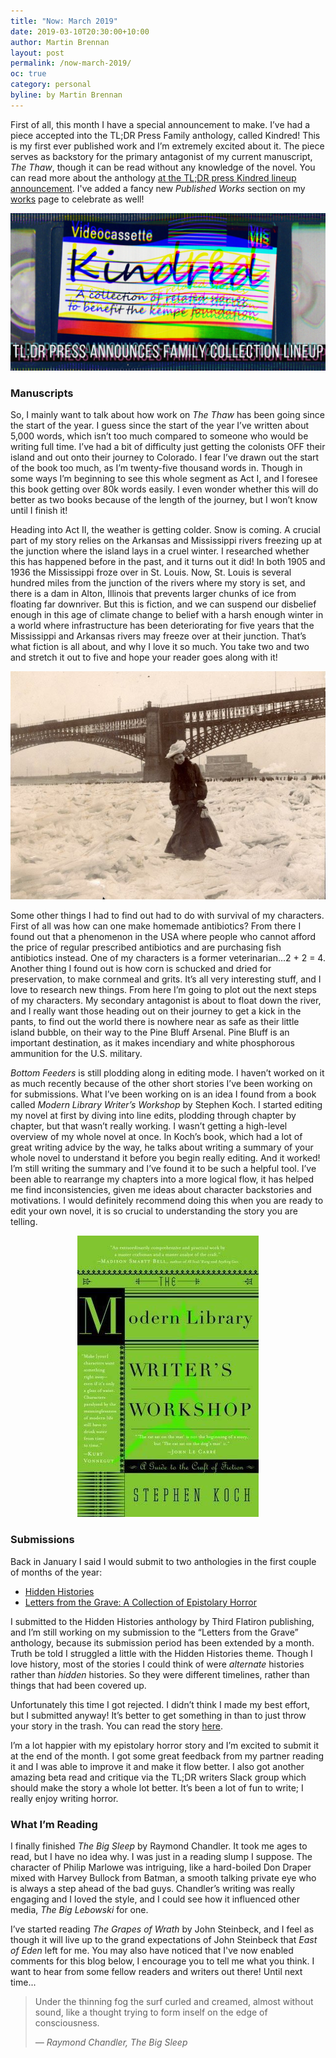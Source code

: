 ```yaml
---
title: "Now: March 2019"
date: 2019-03-10T20:30:00+10:00
author: Martin Brennan
layout: post
permalink: /now-march-2019/
oc: true
category: personal
byline: by Martin Brennan
---
```



First of all, this month I have a special announcement to make. I’ve had a piece accepted into the TL;DR Press Family anthology, called Kindred! This is my first ever published work and I’m extremely excited about it. The piece serves as backstory for the primary antagonist of my current manuscript, _The Thaw_, though it can be read without any knowledge of the novel. You can read more about the anthology [at the TL;DR press Kindred lineup announcement](http://tldrpress.org/index.php/2019/02/27/tldr-press-presents-family-themed-lineup-for-kindred/). I've added a fancy new _Published Works_ section on my [works](/works) page to celebrate as well!

![TL;DR Kindred Anthology](/images/kindred.png)

<!--more-->

### Manuscripts

So, I mainly want to talk about how work on _The Thaw_ has been going since the start of the year. I guess since the start of the year I’ve written about 5,000 words, which isn’t too much compared to someone who would be writing full time. I’ve had a bit of difficulty just getting the colonists OFF their island and out onto their journey to Colorado. I fear I’ve drawn out the start of the book too much, as I’m twenty-five thousand words in. Though in some ways I’m beginning to see this whole segment as Act I, and I foresee this book getting over 80k words easily. I even wonder whether this will do better as two books because of the length of the journey, but I won’t know until I finish it!

Heading into Act II, the weather is getting colder. Snow is coming. A crucial part of my story relies on the Arkansas and Mississippi rivers freezing up at the junction where the island lays in a cruel winter. I researched whether this has happened before in the past, and it turns out it did! In both 1905 and 1936 the Mississippi froze over in St. Louis. Now, St. Louis is several hundred miles from the junction of the rivers where my story is set, and there is a dam in Alton, Illinois that prevents larger chunks of ice from floating far downriver. But this is fiction, and we can suspend our disbelief enough in this age of climate change to belief with a harsh enough winter in a world where infrastructure has been deteriorating for five years that the Mississippi and Arkansas rivers may freeze over at their junction. That’s what fiction is all about, and why I love it so much. You take two and two and stretch it out to five and hope your reader goes along with it!

<div style="text-align: center; width: 100%;">
<img src="/images/frozenmissisipi.jpg" alt="Frozen Missisipi River, 1905" />
</div>

Some other things I had to find out had to do with survival of my characters. First of all was how can one make homemade antibiotics? From there I found out that a phenomenon in the USA where people who cannot afford the price of regular prescribed antibiotics and are purchasing fish antibiotics instead. One of my characters is a former veterinarian...2 + 2 = 4. Another thing I found out is how corn is schucked and dried for preservation, to make cornmeal and grits. It’s all very interesting stuff, and I love to research new things. From here I’m going to plot out the next steps of my characters. My secondary antagonist is about to float down the river, and I really want those heading out on their journey to get a kick in the pants, to find out the world there is nowhere near as safe as their little island bubble, on their way to the Pine Bluff Arsenal. Pine Bluff is an important destination, as it makes incendiary and white phosphorous ammunition for the U.S. military.

_Bottom Feeders_ is still plodding along in editing mode. I haven’t worked on it as much recently because of the other short stories I’ve been working on for submissions. What I’ve been working on is an idea I found from a book called _Modern Library Writer’s Workshop_ by Stephen Koch. I started editing my novel at first by diving into line edits, plodding through chapter by chapter, but that wasn’t really working. I wasn’t getting a high-level overview of my whole novel at once. In Koch’s book, which had a lot of great writing advice by the way, he talks about writing a summary of your whole novel to understand it before you begin really editing. And it worked! I’m still writing the summary and I’ve found it to be such a helpful tool. I’ve been able to rearrange my chapters into a more logical flow, it has helped me find inconsistencies, given me ideas about character backstories and motivations. I would definitely recommend doing this when you are ready to edit your own novel, it is so crucial to understanding the story you are telling.

<div style="text-align: center; width: 100%;">
<img src="/images/modernlibrary.jpg" alt="Modern Library Writer's Workshop" />
</div>

### Submissions

Back in January I said I would submit to two anthologies in the first couple of months of the year:

* [Hidden Histories](https://horrortree.com/taking-submissions-hidden-histories/)
* [Letters from the Grave: A Collection of Epistolary Horror](https://horrortree.com/taking-submissions-letters-from-the-grave-a-collection-of-epistolary-horror/)

I submitted to the Hidden Histories anthology by Third Flatiron publishing, and I’m still working on my submission to the “Letters from the Grave” anthology, because its submission period has been extended by a month. Truth be told I struggled a little with the Hidden Histories theme. Though I love history, most of the stories I could think of were _alternate_ histories rather than _hidden_ histories. So they were different timelines, rather than things that had been covered up.

Unfortunately this time I got rejected. I didn’t think I made my best effort, but I submitted anyway! It’s better to get something in than to just throw your story in the trash. You can read the story [here](/yellowjacket).

I’m a lot happier with my epistolary horror story and I’m excited to submit it at the end of the month. I got some great feedback from my partner reading it and I was able to improve it and make it flow better. I also got another amazing beta read and critique via the TL;DR writers Slack group which should make the story a whole lot better. It’s been a lot of fun to write; I really enjoy writing horror.

### What I’m Reading

I finally finished _The Big Sleep_ by Raymond Chandler. It took me ages to read, but I have no idea why. I was just in a reading slump I suppose. The character of Philip Marlowe was intriguing, like a hard-boiled Don Draper mixed with Harvey Bullock from Batman, a smooth talking private eye who is always a step ahead of the bad guys. Chandler’s writing was really engaging and I loved the style, and I could see how it influenced other media, _The Big Lebowski_ for one.

I’ve started reading _The Grapes of Wrath_ by John Steinbeck, and I feel as though it will live up to the grand expectations of John Steinbeck that _East of Eden_ left for me. You may also have noticed that I've now enabled comments for this blog below, I encourage you to tell me what you think. I want to hear from some fellow readers and writers out there! Until next time...

<blockquote class="hero"><p>Under the thinning fog the surf curled and creamed, almost without sound, like a thought trying to form inself on the edge of consciousness.</p><cite>— Raymond Chandler, <em>The Big Sleep</em></cite></blockquote>